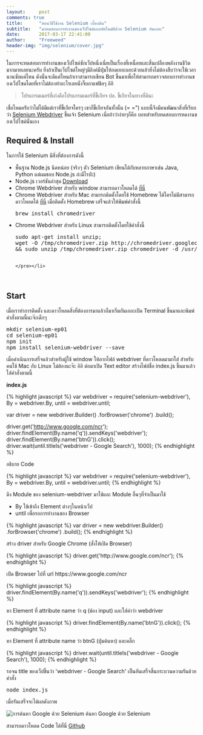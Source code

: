 ```yaml
---
layout:     post
comments: true
title:      "สอนวิธีใช้งาน Selenium เบื้องต้น"
subtitle:   "มาทดสอบการทำงานของเว็ปไซด์แบบอัตโนมัติด้วย Selenium กันเถอะ"
date:       2017-03-17 22:41:00
author:     "Freeweed"
header-img: "img/selenium/cover.jpg"
---
```


<p>ในการจะทดสอบการทำงานของเว็ปไซด์ซักเว็ปหนึ่งเนี่ยเป็นเรื่องที่เหนื่อยและสิ้นเปลืองพลังงานชีวิตมากมายเลยนะครับ ยิ่งถ้าเป็นเว็ปไซด์ใหญ่ๆมีลิงค์มีปุ่มให้กดเยอะแยะด้วยแล้วยิ่งไม่ต้องสืบว่าจะใช้เวลานานซักแค่ไหน ดังนั้นจะดีแค่ไหนถ้าเราสามารถเขียน Bot ขึ้นมาเพื่อให้สามารถตรวจสอบการทำงานของเว็ปไซดโดยที่เราไม่ต้องทำอะไรเลยนั่งจิ๊บกาแฟชิลๆ อิอิ</p>


<blockquote>โปรแกรมเมอร์ที่เก่งคือโปรแกรมเมอร์ที่ขี้เกียจ ปล. ขี้เกียจในทางที่ดีนะ</blockquote>

<p>เชื่อไหมครับว่าไม่ได้มีแต่เราที่ขี้เกียจใครๆ เขาก็ขี้เกียจกันทั้งนั้น (= =") แบบนี้จึงมีคนพัฒนาสิ่งที่เรียกว่า <a href="https://github.com/SeleniumHQ/selenium/tree/master/javascript/node/selenium-webdriver" target="_blank">Selenium Webdriver</a> ขึ้นเจ้า Selenium เนี่ยถ้าว่าง่ายๆก็คือ บอทสำหรับทดสอบการทดงานของเว็ปไซด์นั่นเอง</p>

<h2 class="section-heading">Required & Install</h2>

<p>ในการใช้ Selenium มีสิ่งที่ต้องการดังนี้</p>
<ul>
    <li>
    พื้นฐาน Node.js นิดหน่อย (จริงๆ ตัว Selenium เขียนได้กับหลายภาษาเช่น Java, Python แต่ผมชอบ Node.js อ่ะมีไรป่ะ)</li>
    <li>Node.js เวอร์ชันล่าสุด <a href="https://nodejs.org/en/" target="_blank">Download</a></li>
    <li>Chrome Webdriver สำหรับ window สามารถดาวโหลดได้ <a href="https://github.com/SeleniumHQ/selenium/tree/master/javascript/node/selenium-webdriver" target="_blank">ที่นี่</a> </li>
    <li>Chrome Webdriver สำหรับ Mac สามารถติดตั้งโดยใช้ Homebrew ได้ใครไม่มีสามารถดาวโหลดได้ <a href="https://brew.sh/" target="_blank">ที่นี่</a> เมื่อติดตั้ง Homebrew เสร็จแล้วให้พิมพ์คำสั่งนี้ <pre>brew install chromedriver</pre></li>
    <li>Chrome Webdriver สำหรับ Linux สามารถติดตั้งโดยใช้คำสั่งนี้ <pre>sudo apt-get install unzip;
wget -O /tmp/chromedriver.zip http://chromedriver.googlecode.com/files/chromedriver_linux64_19.0.1068.0.zip 
&& sudo unzip /tmp/chromedriver.zip chromedriver -d /usr/local/bin/;

    </pre></li>
</ul>

<h2 class="section-heading">Start</h2>

<p>เมื่อเราทำการติดตั้ง และดาวโหลดสิ่งที่ต้องการมาแล้วก็มาเริ่มกันเถอะเปิด Terminal ขึ้นมาและพิมพ์คำสั่งตามนี้นะจ๊ะเด็กๆ</p>
<pre>
mkdir selenium-ep01
cd selenium-ep01
npm init
npm install selenium-webdriver --save
</pre>

<p>เมื่อดำเนินการเสร็จแล้วสำหรับผู้ใช้ window ให้ลากไฟล์ webdriver ที่ดาวโหลดมามาใส่ สำหรับคนใช้ Mac กับ Linux ไม่ต้องนะจ๊ะ อิอิ ต่อมาเปิด Text editor สร้างไฟล์ชื่อ index.js ขึ้นมาแล้วใส่คำสั่งตามนี้</p>

<p><b>index.js</b></p>

{% highlight javascript %}
var webdriver = require('selenium-webdriver'),
    By = webdriver.By,
    until = webdriver.until;

var driver = new webdriver.Builder()
    .forBrowser('chrome')
    .build();

driver.get('http://www.google.com/ncr');
driver.findElement(By.name('q')).sendKeys('webdriver');
driver.findElement(By.name('btnG')).click();
driver.wait(until.titleIs('webdriver - Google Search'), 1000);
{% endhighlight %}

<p>อธิบาย Code</p>
{% highlight javascript %}
var webdriver = require('selenium-webdriver'),
    By = webdriver.By,
    until = webdriver.until;
{% endhighlight %}
<p>ดึง Module ของ selenium-webdriver มาใช้และ Module อื่นๆที่จำเป็นมาใช้
    <ul>
        <li>By ใช้เข้าถึง Element ต่างๆในหน้าเว็ป</li>
        <li>until เพื่อรอการทำงานของ Browser</li>
</ul>
</p>
{% highlight javascript %}
var driver = new webdriver.Builder()
    .forBrowser('chrome')
    .build();
{% endhighlight %}
<p>สร้าง driver สำหรับ Google Chrome (สั่งให้เปิด Browser)</p>
{% highlight javascript %}
driver.get('http://www.google.com/ncr');
{% endhighlight %}
<p>เปิด Browser ไปที่ url https://www.google.com/ncr</p>
{% highlight javascript %}
driver.findElement(By.name('q')).sendKeys('webdriver');
{% endhighlight %}
<p>หา Element ที่ attribute name ว่า q (ช่อง input) และใส่ค่าว่า webdriver</p>
{% highlight javascript %}
driver.findElement(By.name('btnG')).click();
{% endhighlight %}
<p>หา Element ที่ attribute name ว่า btnG (ปุ่มค้นหา) และคลิ๊ก</p>
{% highlight javascript %}
driver.wait(until.titleIs('webdriver - Google Search'), 1000);
{% endhighlight %}
<p>รอจน title ของเว็ปขึ้นว่า 'webdriver - Google Search' เป็นอันเสร็จสิ้นกระบวนความรันด้วยคำสั่ง</p>
<pre>node index.js</pre>
<p>เมื่อรันเสร็จจะได้ผลดังภาพ</p>
<img src="{{ site.baseurl }}/img/selenium/img01.gif" alt="การค้นหา Google ด้วย Selenium">
<span class="caption text-muted">ค้นหา Google ด้วย Selenium</span>
<p>สามารถดาวโหลด Code ได้ที่นี่ <a href="https://github.com/noob-studios/selenium-ep01" target="_blank">Github</a></p>
